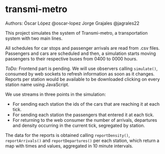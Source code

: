 # transmi-metro

Authors: Óscar López    @oscar-lopez
         Jorge Grajales @jagrales22

This project simulates the system of Transmi-metro, a transportation system with two main lines.

All schedules for car stops and passenger arrivals are read from .csv files. Passengers and cars are scheduled and then, a simulation starts moving passengers to their respective buses from 0400 to 0000 hours.

*ToDo:* Frontend part is pending. We will use observers calling `simulate()`, consumed by web sockets to refresh information as soon as it changes. Reports per station would be available to be downloaded clicking on every station name using JavaScript.

We use streams in three points in the simulation:

 - For sending each station the ids of the cars that are reaching it at each tick.
 - For sending each station the passengers that entered it at each tick.
 - For returning to the web consumer the number of arrivals, departures and density occurring in the current tick, segregated by station.

The data for the reports is obtained calling `reportDensity()`, `reportArrivals()` and `reportDepartures()` per each station, which return a map with times and values, aggregated in 10 minute intervals.
